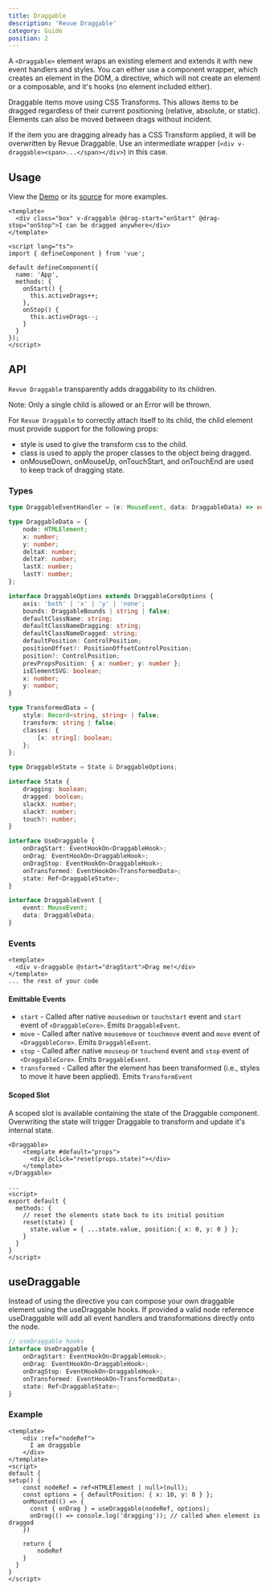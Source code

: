 ```yaml
---
title: Draggable
description: 'Revue Draggable'
category: Guide
position: 2
---
```

A `<Draggable>` element wraps an existing element and extends it with new event handlers and styles.
You can either use a component wrapper, which creates an element in the DOM, a directive, which will not create
an element or a composable, and it's hooks (no element included either).

Draggable items move using CSS Transforms.
This allows items to be dragged regardless of their current positioning (relative, absolute, or static). 
Elements can also be moved between drags without incident.

If the item you are dragging already has a CSS Transform applied, it will be overwritten by Revue Draggable. 
Use an intermediate wrapper (`<div v-draggable><span>...</span></div>`) in this case.

## Usage

View the [Demo](https://revue-draggable.vercel.app/) or its [source](https://github.com/bcakmakoglu/revue-draggable/blob/master/example/App.vue) for more examples.

```vue {}[App.vue]
<template>
  <div class="box" v-draggable @drag-start="onStart" @drag-stop="onStop">I can be dragged anywhere</div>
</template>

<script lang="ts">
import { defineComponent } from 'vue';

default defineComponent({
  name: 'App',
  methods: {
    onStart() {
      this.activeDrags++;
    },
    onStop() {
      this.activeDrags--;
    }
  }
});
</script>
```

## API

`Revue Draggable` transparently adds draggability to its children.

Note: Only a single child is allowed or an Error will be thrown.

For `Revue Draggable` to correctly attach itself to its child, the child element must provide support for the following props:

  * style is used to give the transform css to the child.
  * class is used to apply the proper classes to the object being dragged. 
  * onMouseDown, onMouseUp, onTouchStart, and onTouchEnd are used to keep track of dragging state.

### Types

```ts
type DraggableEventHandler = (e: MouseEvent, data: DraggableData) => void | false;

type DraggableData = {
    node: HTMLElement;
    x: number;
    y: number;
    deltaX: number;
    deltaY: number;
    lastX: number;
    lastY: number;
};

interface DraggableOptions extends DraggableCoreOptions {
    axis: 'both' | 'x' | 'y' | 'none';
    bounds: DraggableBounds | string | false;
    defaultClassName: string;
    defaultClassNameDragging: string;
    defaultClassNameDragged: string;
    defaultPosition: ControlPosition;
    positionOffset?: PositionOffsetControlPosition;
    position?: ControlPosition;
    prevPropsPosition: { x: number; y: number };
    isElementSVG: boolean;
    x: number;
    y: number;
}

type TransformedData = {
    style: Record<string, string> | false;
    transform: string | false;
    classes: {
        [x: string]: boolean;
    };
};

type DraggableState = State & DraggableOptions;

interface State {
    dragging: boolean;
    dragged: boolean;
    slackX: number;
    slackY: number;
    touch?: number;
}

interface UseDraggable {
    onDragStart: EventHookOn<DraggableHook>;
    onDrag: EventHookOn<DraggableHook>;
    onDragStop: EventHookOn<DraggableHook>;
    onTransformed: EventHookOn<TransformedData>;
    state: Ref<DraggableState>;
}

interface DraggableEvent {
    event: MouseEvent;
    data: DraggableData;
}
```

### Events

```vue
<template>
  <div v-draggable @start="dragStart">Drag me!</div>
</template>
... the rest of your code

```

#### Emittable Events

* `start` - Called after native `mousedown` or `touchstart` event and `start` event of `<DraggableCore>`. Emits `DraggableEvent`.
* `move` - Called after native `mousemove` or `touchmove` event and `move` event of `<DraggableCore>`. Emits `DraggableEvent`.
* `stop` - Called after native `mouseup` or `touchend` event and `stop` event of `<DraggableCore>`. Emits `DraggableEvent`.
* `transformed` - Called after the element has been transformed (i.e., styles to move it have been applied). Emits `TransformEvent`


#### Scoped Slot

A scoped slot is available containing the state of the Draggable component.
Overwriting the state will trigger Draggable to transform and update it's internal state.

```vue
<Draggable>
    <template #default="props">
      <div @click="reset(props.state)"></div> 
    </template>
</Draggable>

...
<script>
export default {
  methods: {
    // reset the elements state back to its initial position
    reset(state) {
      state.value = { ...state.value, position:{ x: 0, y: 0 } };
    }
  }
}
</script>
```

## useDraggable

Instead of using the directive you can compose your own 
draggable element using the useDraggable hooks.
If provided a valid node reference useDraggable will add all event handlers and
transformations directly onto the node.

```ts
// useDraggable hooks
interface UseDraggable {
    onDragStart: EventHookOn<DraggableHook>;
    onDrag: EventHookOn<DraggableHook>;
    onDragStop: EventHookOn<DraggableHook>;
    onTransformed: EventHookOn<TransformedData>;
    state: Ref<DraggableState>;
}
```

### Example

```vue {}[DraggableElement.vue]
<template>
    <div :ref="nodeRef">
      I am draggable
    </div>
</template>
<script>
default {
setup() {
    const nodeRef = ref<HTMLElement | null>(null);
    const options = { defaultPosition: { x: 10, y: 0 } };
    onMounted(() => {
      const { onDrag } = useDraggable(nodeRef, options);
      onDrag(() => console.log('dragging')); // called when element is dragged
    })
    
    return {
        nodeRef
    }
  }
}
</script>
```
